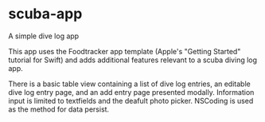 # scuba-app
A simple dive log app

This app uses the Foodtracker app template (Apple's "Getting Started" tutorial for Swift) and adds additional features relevant to a scuba diving log app.

There is a basic table view containing a list of dive log entries, an editable dive log entry page, and an add entry page presented modally. Information input is limited to textfields and the deafult photo picker. NSCoding is used as the method for data persist.
